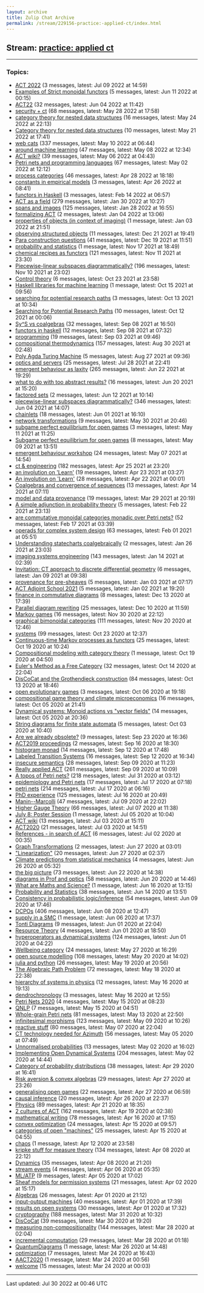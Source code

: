 ```yaml
---
layout: archive
title: Zulip Chat Archive
permalink: /stream/229156-practice:-applied-ct/index.html
---
```


## Stream: [practice: applied ct](https://mattecapu.github.io/ct-zulip-archive/stream/229156-practice:-applied-ct/index.html)
---

### Topics:

* [ACT 2022](topic/topic_ACT.202022.html) (3 messages, latest: Jul 09 2022 at 14:59)
* [Examples of Strict monoidal functors](topic/topic_Examples.20of.20Strict.20monoidal.20functors.html) (5 messages, latest: Jun 11 2022 at 00:15)
* [ACT22](topic/topic_ACT22.html) (32 messages, latest: Jun 04 2022 at 11:42)
* [security + ct](topic/topic_security.20.2B.20ct.html) (68 messages, latest: May 28 2022 at 17:58)
* [category theory for nested data structures](topic/topic_category.20theory.20for.20nested.20data.20structures.html) (16 messages, latest: May 24 2022 at 22:13)
* [Category theory for nested data structures](topic/topic_Category.20theory.20for.20nested.20data.20structures.html) (10 messages, latest: May 21 2022 at 17:41)
* [web cats](topic/topic_web.20cats.html) (337 messages, latest: May 10 2022 at 06:44)
* [around machine learning](topic/topic_around.20machine.20learning.html) (47 messages, latest: May 08 2022 at 12:34)
* [ACT wiki?](topic/topic_ACT.20wiki.3F.html) (39 messages, latest: May 06 2022 at 04:43)
* [Petri nets and programming languages](topic/topic_Petri.20nets.20and.20programming.20languages.html) (67 messages, latest: May 02 2022 at 12:12)
* [process categories](topic/topic_process.20categories.html) (46 messages, latest: Apr 28 2022 at 18:18)
* [constants in empirical models](topic/topic_constants.20in.20empirical.20models.html) (3 messages, latest: Apr 26 2022 at 08:41)
* [functors in Haskell](topic/topic_functors.20in.20Haskell.html) (3 messages, latest: Feb 14 2022 at 06:57)
* [ACT as a field](topic/topic_ACT.20as.20a.20field.html) (279 messages, latest: Jan 30 2022 at 10:27)
* [spans and images](topic/topic_spans.20and.20images.html) (125 messages, latest: Jan 28 2022 at 16:55)
* [formalizing ACT](topic/topic_formalizing.20ACT.html) (2 messages, latest: Jan 04 2022 at 13:06)
* [properties of objects (in context of imaging)](topic/topic_properties.20of.20objects.20(in.20context.20of.20imaging).html) (1 message, latest: Jan 03 2022 at 21:51)
* [observing structured objects](topic/topic_observing.20structured.20objects.html) (11 messages, latest: Dec 21 2021 at 19:41)
* [Para construction questions](topic/topic_Para.20construction.20questions.html) (41 messages, latest: Dec 19 2021 at 11:51)
* [probability and statistics](topic/topic_probability.20and.20statistics.html) (1 message, latest: Nov 17 2021 at 18:49)
* [chemical recipes as functors](topic/topic_chemical.20recipes.20as.20functors.html) (121 messages, latest: Nov 11 2021 at 23:30)
* [Piecewise-linear subspaces diagrammatically?](topic/topic_Piecewise-linear.20subspaces.20diagrammatically.3F.html) (196 messages, latest: Nov 10 2021 at 23:02)
* [Control theory](topic/topic_Control.20theory.html) (6 messages, latest: Oct 23 2021 at 23:58)
* [Haskell libraries for machine learning](topic/topic_Haskell.20libraries.20for.20machine.20learning.html) (1 message, latest: Oct 15 2021 at 09:56)
* [searching for potential research paths](topic/topic_searching.20for.20potential.20research.20paths.html) (3 messages, latest: Oct 13 2021 at 10:34)
* [Searching for Potential Research Paths](topic/topic_Searching.20for.20Potential.20Research.20Paths.html) (10 messages, latest: Oct 12 2021 at 00:06)
* [Sy^S vs coalgebras](topic/topic_Sy.5ES.20vs.20coalgebras.html) (32 messages, latest: Sep 08 2021 at 16:50)
* [functors in haskell](topic/topic_functors.20in.20haskell.html) (12 messages, latest: Sep 08 2021 at 07:32)
* [programming](topic/topic_programming.html) (19 messages, latest: Sep 03 2021 at 09:46)
* [compositional thermodynamics](topic/topic_compositional.20thermodynamics.html) (157 messages, latest: Aug 30 2021 at 02:48)
* [Poly Agda Turing Machine](topic/topic_Poly.20Agda.20Turing.20Machine.html) (5 messages, latest: Aug 27 2021 at 09:36)
* [optics and servers](topic/topic_optics.20and.20servers.html) (25 messages, latest: Jul 28 2021 at 22:41)
* [emergent behaviour as laxity](topic/topic_emergent.20behaviour.20as.20laxity.html) (265 messages, latest: Jun 22 2021 at 19:29)
* [what to do with too abstract results?](topic/topic_what.20to.20do.20with.20too.20abstract.20results.3F.html) (16 messages, latest: Jun 20 2021 at 15:20)
* [factored sets](topic/topic_factored.20sets.html) (2 messages, latest: Jun 12 2021 at 10:14)
* [piecewise-linear subspaces diagrammatically?](topic/topic_piecewise-linear.20subspaces.20diagrammatically.3F.html) (346 messages, latest: Jun 04 2021 at 14:07)
* [chainlets](topic/topic_chainlets.html) (18 messages, latest: Jun 01 2021 at 16:10)
* [network transformations](topic/topic_network.20transformations.html) (9 messages, latest: May 30 2021 at 20:46)
* [subgame perfect equilibrium for open games](topic/topic_subgame.20perfect.20equilibrium.20for.20open.20games.html) (3 messages, latest: May 11 2021 at 11:25)
* [Subgame perfect equilibrium for open games](topic/topic_Subgame.20perfect.20equilibrium.20for.20open.20games.html) (8 messages, latest: May 09 2021 at 13:51)
* [emergent behaviour workshop](topic/topic_emergent.20behaviour.20workshop.html) (24 messages, latest: May 07 2021 at 14:54)
* [ct & engineering](topic/topic_ct.20.26.20engineering.html) (182 messages, latest: Apr 25 2021 at 23:20)
* [an involution on 'Learn'](topic/topic_an.20involution.20on.20'Learn'.html) (19 messages, latest: Apr 23 2021 at 03:27)
* [An involution on 'Learn'](topic/topic_An.20involution.20on.20'Learn'.html) (28 messages, latest: Apr 22 2021 at 00:01)
* [Coalgebras and convergence of sequences](topic/topic_Coalgebras.20and.20convergence.20of.20sequences.html) (13 messages, latest: Apr 14 2021 at 07:11)
* [model and data provenance](topic/topic_model.20and.20data.20provenance.html) (19 messages, latest: Mar 29 2021 at 20:19)
* [A simple adjunction in probability theory](topic/topic_A.20simple.20adjunction.20in.20probability.20theory.html) (5 messages, latest: Feb 22 2021 at 23:13)
* [are commutative monoidal categories monadic over Petri nets?](topic/topic_are.20commutative.20monoidal.20categories.20monadic.20over.20Petri.20nets.3F.html) (52 messages, latest: Feb 17 2021 at 03:39)
* [operads for complex system design](topic/topic_operads.20for.20complex.20system.20design.html) (63 messages, latest: Feb 01 2021 at 05:51)
* [Understanding statecharts coalgebraically](topic/topic_Understanding.20statecharts.20coalgebraically.html) (2 messages, latest: Jan 26 2021 at 23:03)
* [imaging systems engineering](topic/topic_imaging.20systems.20engineering.html) (143 messages, latest: Jan 14 2021 at 02:39)
* [Invitation: CT approach to discrete differential geometry](topic/topic_Invitation.3A.20CT.20approach.20to.20discrete.20differential.20geometry.html) (6 messages, latest: Jan 09 2021 at 09:38)
* [provenance for pre-sheaves](topic/topic_provenance.20for.20pre-sheaves.html) (5 messages, latest: Jan 03 2021 at 07:17)
* [ACT Adjoint School 2021](topic/topic_ACT.20Adjoint.20School.202021.html) (5 messages, latest: Jan 02 2021 at 19:20)
* [finance in commutative diagrams](topic/topic_finance.20in.20commutative.20diagrams.html) (8 messages, latest: Dec 13 2020 at 17:39)
* [Parallel diagram rewriting](topic/topic_Parallel.20diagram.20rewriting.html) (25 messages, latest: Dec 10 2020 at 11:59)
* [Markov games](topic/topic_Markov.20games.html) (16 messages, latest: Nov 30 2020 at 22:12)
* [graphical bimonoidal categories](topic/topic_graphical.20bimonoidal.20categories.html) (111 messages, latest: Nov 20 2020 at 12:46)
* [systems](topic/topic_systems.html) (99 messages, latest: Oct 23 2020 at 12:37)
* [Continuous-time Markov processes as functors](topic/topic_Continuous-time.20Markov.20processes.20as.20functors.html) (25 messages, latest: Oct 19 2020 at 10:24)
* [Compositional modeling with category theory](topic/topic_Compositional.20modeling.20with.20category.20theory.html) (1 message, latest: Oct 19 2020 at 04:50)
* [Euler's Method as a Free Category](topic/topic_Euler's.20Method.20as.20a.20Free.20Category.html) (32 messages, latest: Oct 14 2020 at 22:04)
* [DisCoCat and the Grothendieck construction](topic/topic_DisCoCat.20and.20the.20Grothendieck.20construction.html) (84 messages, latest: Oct 13 2020 at 18:46)
* [open evolutionary games](topic/topic_open.20evolutionary.20games.html) (3 messages, latest: Oct 06 2020 at 19:18)
* [compositional game theory and climate microeconomics](topic/topic_compositional.20game.20theory.20and.20climate.20microeconomics.html) (16 messages, latest: Oct 05 2020 at 21:41)
* [Dynamical systems: Monoid actions vs "vector fields"](topic/topic_Dynamical.20systems.3A.20Monoid.20actions.20vs.20.22vector.20fields.22.html) (14 messages, latest: Oct 05 2020 at 20:36)
* [String diagrams for finite state automata](topic/topic_String.20diagrams.20for.20finite.20state.20automata.html) (5 messages, latest: Oct 03 2020 at 10:40)
* [Are we already obsolete?](topic/topic_Are.20we.20already.20obsolete.3F.html) (9 messages, latest: Sep 23 2020 at 16:36)
* [ACT2019 proceedings](topic/topic_ACT2019.20proceedings.html) (2 messages, latest: Sep 16 2020 at 18:30)
* [histogram monad](topic/topic_histogram.20monad.html) (14 messages, latest: Sep 12 2020 at 17:48)
* [Labeled Transition Systems](topic/topic_Labeled.20Transition.20Systems.html) (16 messages, latest: Sep 12 2020 at 16:34)
* [insecure semantics](topic/topic_insecure.20semantics.html) (28 messages, latest: Sep 09 2020 at 11:23)
* [Really applied ACT](topic/topic_Really.20applied.20ACT.html) (261 messages, latest: Sep 09 2020 at 10:09)
* [A topos of Petri nets?](topic/topic_A.20topos.20of.20Petri.20nets.3F.html) (218 messages, latest: Jul 31 2020 at 03:12)
* [epidemiology and Petri nets](topic/topic_epidemiology.20and.20Petri.20nets.html) (17 messages, latest: Jul 17 2020 at 07:18)
* [petri nets](topic/topic_petri.20nets.html) (214 messages, latest: Jul 17 2020 at 06:16)
* [PhD experience](topic/topic_PhD.20experience.html) (125 messages, latest: Jul 16 2020 at 20:49)
* [Manin--Marcolli](topic/topic_Manin--Marcolli.html) (47 messages, latest: Jul 09 2020 at 22:02)
* [Higher Gauge Theory](topic/topic_Higher.20Gauge.20Theory.html) (66 messages, latest: Jul 07 2020 at 11:38)
* [July 8: Poster Session](topic/topic_July.208.3A.20Poster.20Session.html) (1 message, latest: Jul 05 2020 at 10:04)
* [ACT wiki](topic/topic_ACT.20wiki.html) (13 messages, latest: Jul 03 2020 at 15:11)
* [ACT2020](topic/topic_ACT2020.html) (21 messages, latest: Jul 03 2020 at 14:51)
* [References - in search of ACT](topic/topic_References.20-.20in.20search.20of.20ACT.html) (6 messages, latest: Jul 02 2020 at 00:35)
* [Graph Transformations](topic/topic_Graph.20Transformations.html) (2 messages, latest: Jun 27 2020 at 03:01)
* ["Linearization"](topic/topic_.22Linearization.22.html) (20 messages, latest: Jun 27 2020 at 02:37)
* [Climate predictions from statistical mechanics](topic/topic_Climate.20predictions.20from.20statistical.20mechanics.html) (4 messages, latest: Jun 26 2020 at 05:32)
* [the big picture](topic/topic_the.20big.20picture.html) (73 messages, latest: Jun 22 2020 at 14:38)
* [diagrams in Prof and optics](topic/topic_diagrams.20in.20Prof.20and.20optics.html) (58 messages, latest: Jun 20 2020 at 14:46)
* [What are Maths and Science?](topic/topic_What.20are.20Maths.20and.20Science.3F.html) (1 message, latest: Jun 16 2020 at 13:15)
* [Probability and Statistics](topic/topic_Probability.20and.20Statistics.html) (38 messages, latest: Jun 14 2020 at 13:51)
* [Consistency in probabilistic logic/inference](topic/topic_Consistency.20in.20probabilistic.20logic.2Finference.html) (54 messages, latest: Jun 09 2020 at 17:46)
* [DCPOs](topic/topic_DCPOs.html) (406 messages, latest: Jun 08 2020 at 12:47)
* [supply in a SMC](topic/topic_supply.20in.20a.20SMC.html) (1 message, latest: Jun 06 2020 at 17:37)
* [Tonti Diagrams](topic/topic_Tonti.20Diagrams.html) (9 messages, latest: Jun 01 2020 at 22:04)
* [Resource Theory](topic/topic_Resource.20Theory.html) (4 messages, latest: Jun 01 2020 at 18:50)
* [hyperoperators as dynamical systems](topic/topic_hyperoperators.20as.20dynamical.20systems.html) (124 messages, latest: Jun 01 2020 at 04:22)
* [Wellbeing category](topic/topic_Wellbeing.20category.html) (24 messages, latest: May 27 2020 at 16:29)
* [open source modelling](topic/topic_open.20source.20modelling.html) (108 messages, latest: May 20 2020 at 14:02)
* [julia and python](topic/topic_julia.20and.20python.html) (26 messages, latest: May 19 2020 at 20:56)
* [The Algebraic Path Problem](topic/topic_The.20Algebraic.20Path.20Problem.html) (72 messages, latest: May 18 2020 at 22:38)
* [hierarchy of systems in physics](topic/topic_hierarchy.20of.20systems.20in.20physics.html) (12 messages, latest: May 16 2020 at 19:13)
* [dendrochronology](topic/topic_dendrochronology.html) (3 messages, latest: May 16 2020 at 12:55)
* [Petri Nets 2020](topic/topic_Petri.20Nets.202020.html) (4 messages, latest: May 15 2020 at 08:23)
* [QNLP](topic/topic_QNLP.html) (7 messages, latest: May 15 2020 at 04:51)
* [Whole-grain Petri nets](topic/topic_Whole-grain.20Petri.20nets.html) (81 messages, latest: May 13 2020 at 22:50)
* [infinitesimal morphisms](topic/topic_infinitesimal.20morphisms.html) (123 messages, latest: May 09 2020 at 10:26)
* [reactive stuff](topic/topic_reactive.20stuff.html) (80 messages, latest: May 07 2020 at 22:04)
* [CT technology needed for Azimuth](topic/topic_CT.20technology.20needed.20for.20Azimuth.html) (56 messages, latest: May 05 2020 at 07:49)
* [Unnormalised probabilities](topic/topic_Unnormalised.20probabilities.html) (13 messages, latest: May 02 2020 at 16:02)
* [Implementing Open Dynamical Systems](topic/topic_Implementing.20Open.20Dynamical.20Systems.html) (204 messages, latest: May 02 2020 at 14:44)
* [Category of probability distributions](topic/topic_Category.20of.20probability.20distributions.html) (38 messages, latest: Apr 29 2020 at 16:41)
* [Risk aversion & convex algebras](topic/topic_Risk.20aversion.20.26.20convex.20algebras.html) (29 messages, latest: Apr 27 2020 at 23:26)
* [generalising open games](topic/topic_generalising.20open.20games.html) (22 messages, latest: Apr 27 2020 at 06:59)
* [causal inference](topic/topic_causal.20inference.html) (20 messages, latest: Apr 26 2020 at 22:37)
* [Physics](topic/topic_Physics.html) (89 messages, latest: Apr 21 2020 at 18:35)
* [2 cultures of ACT](topic/topic_2.20cultures.20of.20ACT.html) (162 messages, latest: Apr 19 2020 at 02:38)
* [mathematical writing](topic/topic_mathematical.20writing.html) (78 messages, latest: Apr 16 2020 at 17:15)
* [convex optimization](topic/topic_convex.20optimization.html) (24 messages, latest: Apr 15 2020 at 09:57)
* [categories of open "machines"](topic/topic_categories.20of.20open.20.22machines.22.html) (25 messages, latest: Apr 15 2020 at 04:55)
* [chaos](topic/topic_chaos.html) (1 message, latest: Apr 12 2020 at 23:58)
* [kripke stuff for measure theory](topic/topic_kripke.20stuff.20for.20measure.20theory.html) (134 messages, latest: Apr 08 2020 at 22:12)
* [Dynamics](topic/topic_Dynamics.html) (35 messages, latest: Apr 08 2020 at 21:20)
* [stream events](topic/topic_stream.20events.html) (4 messages, latest: Apr 06 2020 at 05:35)
* [ML/ATP](topic/topic_ML.2FATP.html) (9 messages, latest: Apr 05 2020 at 17:02)
* [Sheaf models for permission systems](topic/topic_Sheaf.20models.20for.20permission.20systems.html) (21 messages, latest: Apr 02 2020 at 15:17)
* [Algebras](topic/topic_Algebras.html) (26 messages, latest: Apr 01 2020 at 21:12)
* [input-output machines](topic/topic_input-output.20machines.html) (40 messages, latest: Apr 01 2020 at 17:39)
* [results on open systems](topic/topic_results.20on.20open.20systems.html) (30 messages, latest: Apr 01 2020 at 17:32)
* [cryptography](topic/topic_cryptography.html) (188 messages, latest: Mar 31 2020 at 10:32)
* [DisCoCat](topic/topic_DisCoCat.html) (39 messages, latest: Mar 30 2020 at 19:20)
* [measuring non-compositionality](topic/topic_measuring.20non-compositionality.html) (144 messages, latest: Mar 28 2020 at 02:04)
* [incremental computation](topic/topic_incremental.20computation.html) (29 messages, latest: Mar 28 2020 at 01:18)
* [QuantumDiagrams](topic/topic_QuantumDiagrams.html) (1 message, latest: Mar 26 2020 at 14:48)
* [optimization](topic/topic_optimization.html) (7 messages, latest: Mar 24 2020 at 16:43)
* [AACT2020](topic/topic_AACT2020.html) (1 message, latest: Mar 24 2020 at 00:56)
* [welcome](topic/topic_welcome.html) (15 messages, latest: Mar 24 2020 at 00:03)

<hr><p>Last updated: Jul 30 2022 at 00:46 UTC</p>
